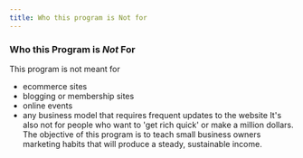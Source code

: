```yaml
---
title: Who this program is Not for
---
```


### Who this Program is _Not_ For

This program is not meant for

- ecommerce sites
- blogging or membership sites
- online events
- any business model that requires frequent updates to the website
  It's also not for people who want to 'get rich quick' or make a million dollars. The objective of this program is to teach small business owners marketing habits that will produce a steady, sustainable income.
